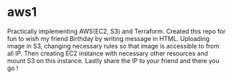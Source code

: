 # aws1
Practically implementing AWS(EC2, S3) and Terraform. Created this repo for fun to wish my friend Birthday by writing message in HTML.
Uploading image in S3, changing necessary rules so that image is accessible to from all IP.
Then creating EC2 instance with necessary other resources and mount S3 on this instance.
Lastly share the IP to your friend and there you go !
